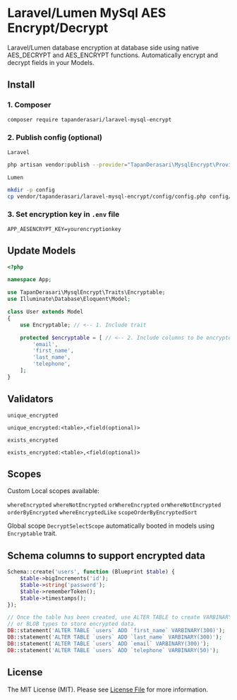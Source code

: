# Laravel/Lumen MySql AES Encrypt/Decrypt

Laravel/Lumen database encryption at database side using native AES_DECRYPT and AES_ENCRYPT functions.
Automatically encrypt and decrypt fields in your Models.

## Install

### 1. Composer

```bash
composer require tapanderasari/laravel-mysql-encrypt
```

### 2. Publish config (optional)

`Laravel`

```bash
php artisan vendor:publish --provider="TapanDerasari\MysqlEncrypt\Providers\LaravelServiceProvider"
```

`Lumen`

```bash
mkdir -p config
cp vendor/tapanderasari/laravel-mysql-encrypt/config/config.php config/mysql-encrypt.php
```

### 3. Set encryption key in `.env` file

```
APP_AESENCRYPT_KEY=yourencryptionkey
```

## Update Models

```php
<?php

namespace App;

use TapanDerasari\MysqlEncrypt\Traits\Encryptable;
use Illuminate\Database\Eloquent\Model;

class User extends Model
{
    use Encryptable; // <-- 1. Include trait

    protected $encryptable = [ // <-- 2. Include columns to be encrypted
        'email',
        'first_name',
        'last_name',
        'telephone',
    ];
}
```

## Validators

`unique_encrypted`

```
unique_encrypted:<table>,<field(optional)>
```

`exists_encrypted`

```
exists_encrypted:<table>,<field(optional)>
```

## Scopes

Custom Local scopes available:

`whereEncrypted`
`whereNotEncrypted`
`orWhereEncrypted`
`orWhereNotEncrypted`
`orderByEncrypted`
`whereEncryptedLike`
`scopeOrderByEncryptedSort`

Global scope `DecryptSelectScope` automatically booted in models using `Encryptable` trait.

## Schema columns to support encrypted data

```php
Schema::create('users', function (Blueprint $table) {
    $table->bigIncrements('id');
    $table->string('password');
    $table->rememberToken();
    $table->timestamps();
});

// Once the table has been created, use ALTER TABLE to create VARBINARY
// or BLOB types to store encrypted data.
DB::statement('ALTER TABLE `users` ADD `first_name` VARBINARY(300)');
DB::statement('ALTER TABLE `users` ADD `last_name` VARBINARY(300)');
DB::statement('ALTER TABLE `users` ADD `email` VARBINARY(300)');
DB::statement('ALTER TABLE `users` ADD `telephone` VARBINARY(50)');
```

## License

The MIT License (MIT). Please
see [License File](https://github.com/TapanDerasari/laravel-mysql-encrypt/blob/master/LICENSE) for more information.
